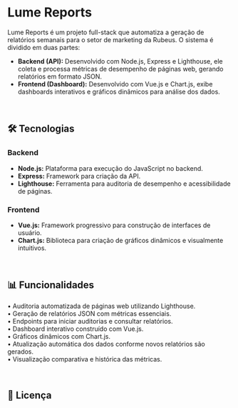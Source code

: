 # Lume Reports
Lume Reports é um projeto full-stack que automatiza a geração de relatórios semanais para o setor de marketing da Rubeus. O sistema é dividido em duas partes:

- **Backend (API):** Desenvolvido com Node.js, Express e Lighthouse, ele coleta e processa métricas de desempenho de páginas web, gerando relatórios em formato JSON.
- **Frontend (Dashboard):** Desenvolvido com Vue.js e Chart.js, exibe dashboards interativos e gráficos dinâmicos para análise dos dados.

<br>

## 🛠️ Tecnologias

### Backend
- **Node.js:** Plataforma para execução do JavaScript no backend.
- **Express:** Framework para criação da API.
- **Lighthouse:** Ferramenta para auditoria de desempenho e acessibilidade de páginas.

### Frontend
- **Vue.js:** Framework progressivo para construção de interfaces de usuário.
- **Chart.js:** Biblioteca para criação de gráficos dinâmicos e visualmente intuitivos.

<br>

## 📊 Funcionalidades
• Auditoria automatizada de páginas web utilizando Lighthouse. <br>
• Geração de relatórios JSON com métricas essenciais. <br>
• Endpoints para iniciar auditorias e consultar relatórios. <br>
• Dashboard interativo construído com Vue.js. <br>
• Gráficos dinâmicos com Chart.js. <br>
• Atualização automática dos dados conforme novos relatórios são gerados. <br>
• Visualização comparativa e histórica das métricas.

<br>

## 📄 Licença
